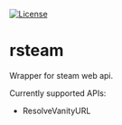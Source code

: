 [![License](https://img.shields.io/github/license/KnoxZZ/rsteam)](https://github.com/KnoxZZ/rsteam/blob/master/LICENSE)
# rsteam

Wrapper for steam web api.

Currently supported APIs:
- ResolveVanityURL